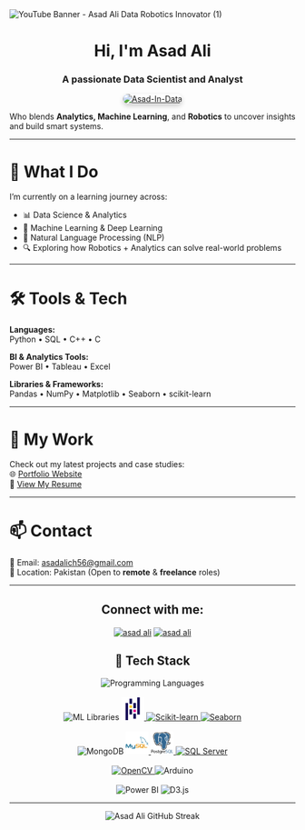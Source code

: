 

<img width="2560" height="500" alt="YouTube Banner - Asad Ali Data   Robotics Innovator (1)" src="https://github.com/user-attachments/assets/5e768958-f36b-4fd7-bd91-8497f16b6f97" />



<h1 align="center">Hi, I'm Asad Ali</h1>
<h3 align="center">A passionate Data Scientist and Analyst</h3>

<p align="center">
    <a href="https://github.com/Asad-In-Data" target="_blank">
        <img src="https://komarev.com/ghpvc/?username=datz-asadanalyst&label=Profile%20views&color=4A90E2&style=for-the-badge" alt="Asad-In-Data" style="border-radius: 10px; box-shadow: 0 4px 8px rgba(0, 0, 0, 0.2);" />
    </a>
</p>



<!-- Text stays on the left side -->

 Who blends **Analytics, Machine Learning**, and **Robotics** to uncover insights and build smart systems.

---

# 🚀 What I Do

I’m currently on a learning journey across:

- 📊 Data Science & Analytics  
- 🤖 Machine Learning & Deep Learning  
- 🧠 Natural Language Processing (NLP)  
- 🔍 Exploring how Robotics + Analytics can solve real-world problems

---

# 🛠️ Tools & Tech

**Languages:**  
Python • SQL • C++ • C

**BI & Analytics Tools:**  
Power BI • Tableau • Excel

**Libraries & Frameworks:**  
Pandas • NumPy • Matplotlib • Seaborn • scikit-learn

---

# 📂 My Work

Check out my latest projects and case studies:  
🌐 [Portfolio Website](https://asad-in-data.github.io/)  
📄 [View My Resume](https://drive.google.com/file/d/1DY2xDkMrlqRsxJpfPS8S-Hayn-F6wLbC/view)

---

# 📫 Contact

📧 Email: asadalich56@gmail.com  
📍 Location: Pakistan (Open to **remote** & **freelance** roles)

---


<h2 align="center">Connect with me:</h2>
<p align="center">
<a href="https://linkedin.com/in/asad ali" target="blank"><img align="center" src="https://raw.githubusercontent.com/rahuldkjain/github-profile-readme-generator/master/src/images/icons/Social/linked-in-alt.svg" alt="asad ali" height="30" width="40" /></a>
<a href="https://medium.com/@asadchishti46" target="blank"><img align="center" src="https://raw.githubusercontent.com/rahuldkjain/github-profile-readme-generator/master/src/images/icons/Social/medium.svg" alt="asad ali" height="30" width="40" /></a>    
</p>





<!-- TECHNOLOGIES & TOOLS -->

<h2 align="center">🚀 Tech Stack</h2>

<p align="center">
  <!-- Programming Languages -->
  <img src="https://skillicons.dev/icons?i=python,c,cpp" alt="Programming Languages" />
  <br/><br/>

  <!-- ML / DS Libraries -->
  <img src="https://skillicons.dev/icons?i=tensorflow,pytorch" alt="ML Libraries" />
  <a href="https://pandas.pydata.org/" target="_blank" title="Pandas">
    <img src="https://raw.githubusercontent.com/devicons/devicon/master/icons/pandas/pandas-original.svg" width="40" height="40" alt="Pandas"/>
  </a>
  <a href="https://scikit-learn.org/" target="_blank" title="Scikit-learn">
    <img src="https://upload.wikimedia.org/wikipedia/commons/0/05/Scikit_learn_logo_small.svg" width="40" height="40" alt="Scikit-learn"/>
  </a>
  <a href="https://seaborn.pydata.org/" target="_blank" title="Seaborn">
    <img src="https://seaborn.pydata.org/_images/logo-mark-lightbg.svg" width="40" height="40" alt="Seaborn"/>
  </a>
  <br/><br/>

  <!-- Databases -->
  <img src="https://skillicons.dev/icons?i=mongodb" alt="MongoDB" />
  <a href="https://www.mysql.com/" target="_blank" title="MySQL">
    <img src="https://raw.githubusercontent.com/devicons/devicon/master/icons/mysql/mysql-original-wordmark.svg" width="40" height="40" alt="MySQL"/>
  </a>
  <a href="https://www.postgresql.org" target="_blank" title="PostgreSQL">
    <img src="https://raw.githubusercontent.com/devicons/devicon/master/icons/postgresql/postgresql-original-wordmark.svg" width="40" height="40" alt="PostgreSQL"/>
  </a>
  <a href="https://www.microsoft.com/en-us/sql-server" target="_blank" title="SQL Server">
    <img src="https://www.svgrepo.com/show/303229/microsoft-sql-server-logo.svg" width="40" height="40" alt="SQL Server"/>
  </a>
  <br/><br/>

  <!-- Computer Vision & Robotics -->
  <a href="https://opencv.org/" target="_blank" title="OpenCV">
    <img src="https://www.vectorlogo.zone/logos/opencv/opencv-icon.svg" width="40" height="40" alt="OpenCV"/>
  </a>
  <img src="https://skillicons.dev/icons?i=arduino" alt="Arduino" />
  <br/><br/>

  <!-- BI / Data Visualization -->
  <img src="https://img.shields.io/badge/Power%20BI-F2C811?style=for-the-badge&logo=powerbi&logoColor=black" alt="Power BI" />
  <img src="https://img.shields.io/badge/D3.js-F9A03C?style=for-the-badge&logo=d3.js&logoColor=black" alt="D3.js" />
</p>


---


  


<p align="center">
  <img src="https://github-readme-streak-stats.herokuapp.com?user=Asad-In-Data&theme=tokyonight&hide_border=false&date_format=M%20j%5B%2C%20Y%5D" alt="Asad Ali GitHub Streak" />
</p>





